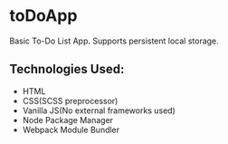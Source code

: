 # toDoApp
Basic To-Do List App. Supports persistent local storage.

## Technologies Used:
  - HTML
  - CSS(SCSS preprocessor)
  - Vanilla JS(No external frameworks used)
  - Node Package Manager
  - Webpack Module Bundler
